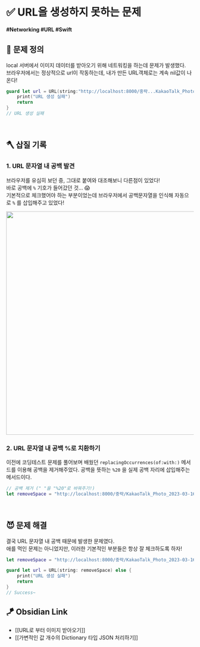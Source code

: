 # ✅ URL을 생성하지 못하는 문제

#### #Networking #URL #Swift 

## 🤔 문제 정의
local 서버에서 이미지 데이터를 받아오기 위해 네트워킹을 하는데 문제가 발생했다.   
브라우저에서는 정상적으로 url이 작동하는데, 내가 만든 URL객체로는 계속 nil값이 나온다!

~~~swift
guard let url = URL(string:"http://localhost:8000/중략...KakaoTalk_Photo_2023-03-16-09-55-08 003.jpg") else {
    print("URL 생성 실패")
    return
}
// URL 생성 실패
~~~

<br>

## 🪓 삽질 기록

### 1. URL 문자열 내 공백 발견
브라우저를 유심히 보던 중, 그대로 붙여와 대조해보니 다른점이 있었다!   
바로 공백에 `%` 기호가 들어갔던 것... 😱   
기본적으로 체크했어야 하는 부분이었는데 브라우저에서 공백문자열을 인식해 자동으로 `%` 를 삽입해주고 있었다!

<img width="600" src="https://user-images.githubusercontent.com/113565086/228700705-95036206-85bc-402b-b5e7-335482e206a6.png">

<br>

### 2. URL 문자열 내 공백 %로 치환하기
이전에 코딩테스트 문제를 풀어보며 배웠던 `replacingOccurrences(of:with:)` 메서드를 이용해 공백을 제거해주었다.
공백을 뜻하는 `%20` 을 실제 공백 자리에 삽입해주는 메서드이다.

~~~swift
// 공백 제거 (" "을 "%20"로 바꿔주기!)
let removeSpace = "http://localhost:8000/중략/KakaoTalk_Photo_2023-03-16-09-55-08 003.jpg".replacingOccurrences(of: " ", with: "%20")
~~~

<br>

## 😈 문제 해결

결국 URL 문자열 내 공백 때문에 발생한 문제였다.   
애를 먹인 문제는 아니었지만, 이러한 기본적인 부분들은 항상 잘 체크하도록 하자!

~~~swift
let removeSpace = "http://localhost:8000/중략/KakaoTalk_Photo_2023-03-16-09-55-08 003.jpg".replacingOccurrences(of: " ", with: "%20")

guard let url = URL(string: removeSpace) else {
    print("URL 생성 실패")
    return
}
// Success~
~~~


## 🪁 Obsidian Link
- [[URL로 부터 이미지 받아오기]]
- [[가변적인 값 개수의 Dictionary 타입 JSON 처리하기]]